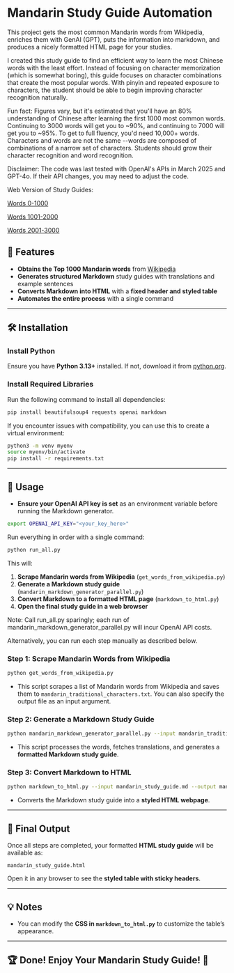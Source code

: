 # Mandarin Study Guide Automation

This project gets the most common Mandarin words from Wikipedia, enriches them with GenAI (GPT), puts the information into markdown, and produces a nicely formatted HTML page for your studies.

I created this study guide to find an efficient way to learn the most Chinese words with the least effort. Instead of focusing on character memorization (which is somewhat boring), this guide focuses on character combinations that create the most popular words. With pinyin and repeated exposure to characters, the student should be able to begin improving character recognition naturally.

Fun fact: Figures vary, but it's estimated that you'll have an 80% understanding of Chinese after learning the first 1000 most common words. Continuing to 3000 words will get you to ~90%, and continuing to 7000 will get you to ~95%. To get to full fluency, you'd need 10,000+ words. Characters and words are not the same --words are composed of combinations of a narrow set of characters. Students should grow their character recognition and word recognition.

Disclaimer: The code was last tested with OpenAI's APIs in March 2025 and GPT-4o. If their API changes, you may need to adjust the code.

Web Version of Study Guides: 

[Words 0-1000](https://nickaustinlee.github.io/learn_top_1000_mandarin_words/ready_made_study_guides/mandarin_study_guide_0_1000.html)

[Words 1001-2000](https://nickaustinlee.github.io/learn_top_1000_mandarin_words/ready_made_study_guides/mandarin_study_guide_1001_2000.html)

[Words 2001-3000](https://nickaustinlee.github.io/learn_top_1000_mandarin_words/ready_made_study_guides/mandarin_study_guide_2001_3000.html)

## 🚀 Features
- **Obtains the Top 1000 Mandarin words** from [Wikipedia](https://en.wiktionary.org/wiki/Appendix:Mandarin_Frequency_lists/1-1000)
- **Generates structured Markdown** study guides with translations and example sentences
- **Converts Markdown into HTML** with a **fixed header and styled table**
- **Automates the entire process** with a single command

---

## 🛠️ Installation

### **Install Python**
Ensure you have **Python 3.13+** installed. If not, download it from [python.org](https://www.python.org/downloads/).

### **Install Required Libraries**
Run the following command to install all dependencies:

```bash
pip install beautifulsoup4 requests openai markdown
```

If you encounter issues with compatibility, you can use this to create a virtual environment:

```bash
python3 -m venv myenv
source myenv/bin/activate
pip install -r requirements.txt
```

---

## 📌 Usage

- **Ensure your OpenAI API key is set** as an environment variable before running the Markdown generator.

```bash
export OPENAI_API_KEY="<your_key_here>"
```

Run everything in order with a single command:

```bash
python run_all.py
```

This will:
1. **Scrape Mandarin words from Wikipedia** (`get_words_from_wikipedia.py`)
2. **Generate a Markdown study guide** (`mandarin_markdown_generator_parallel.py`)
3. **Convert Markdown to a formatted HTML page** (`markdown_to_html.py`)
4. **Open the final study guide in a web browser**

Note: Call run_all.py sparingly; each run of mandarin_markdown_generator_parallel.py will incur OpenAI API costs.

Alternatively, you can run each step manually as described below.

### **Step 1: Scrape Mandarin Words from Wikipedia**
```bash
python get_words_from_wikipedia.py
```
- This script scrapes a list of Mandarin words from Wikipedia and saves them to `mandarin_traditional_characters.txt`. You can also specify the output file as an input argument. 

### **Step 2: Generate a Markdown Study Guide**
```bash
python mandarin_markdown_generator_parallel.py --input mandarin_traditional_characters.txt --output mandarin_study_guide.md
```
- This script processes the words, fetches translations, and generates a **formatted Markdown study guide**.

### **Step 3: Convert Markdown to HTML**
```bash
python markdown_to_html.py --input mandarin_study_guide.md --output mandarin_study_guide.html
```
- Converts the Markdown study guide into a **styled HTML webpage**.

---

## 🎯 Final Output
Once all steps are completed, your formatted **HTML study guide** will be available as:
```
mandarin_study_guide.html
```
Open it in any browser to see the **styled table with sticky headers**.

---

## 💡 Notes

- You can modify the **CSS in `markdown_to_html.py`** to customize the table’s appearance.

---

## 🏆 Done! Enjoy Your Mandarin Study Guide! 🎉


